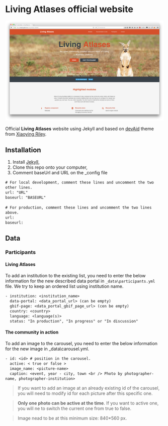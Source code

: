 #  **Living Atlases** official website

<p align="center">
  <img src="public/images/front-page-website.png">
</p>

Official **Living Atlases** website using Jekyll and based on [devAid](https://github.com/xriley/devAid-Theme) theme from [Xiaoying Riley](http://xiaoyingriley.com/). 


## Installation

1. Install [Jekyll](https://jekyllrb.com/),
2. Clone this repo onto your computer,
3. Comment baseUrl and URL on the _config file 

```
# For local development, comment these lines and uncomment the two other lines.
url: "URL"     
baseurl: "BASEURL"   

# For production, comment these lines and uncomment the two lines above.
url:    
baseurl:   
```

## Data

### Participants

#### Living Atlases

To add an institution to the existing list, you need to enter the below information for the new described data portal in `_data\participants.yml` file. 
We try to keep an ordered list using institution name.

```
- institution: <institution_name>
  data-portal: <data_portal_url> (can be empty)
  gbif-page: <data_portal_gbif_page_url> (cen be empty)
  country: <country>
  language: <language(s)>
  status: "In production", "In progress" or "In discussion"
```

#### The community in action

To add an image to the carousel, you need to enter the below information for the new image in _data\carousel.yml. 

``` 
- id: <id> # position in the carousel.     
  active: < true or false >    
  image_name: <picture-name>     
  caption: <event, year - city, town <br /> Photo by photographer-name, photographer-institution>   
```
> If you want to add an image at an already existing id of the carousel, you will need to modify id for each picture after this specific one.     

> **Only one photo can be active at the time**. If you want to active one, you will ne to switch the current one from true to false.    

> Image nead to be at this minimum size: 840*560 px.    
